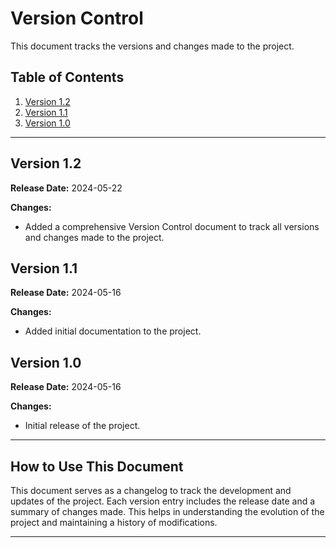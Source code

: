 # Version Control

This document tracks the versions and changes made to the project.

## Table of Contents

1. [Version 1.2](#version-12)
2. [Version 1.1](#version-11)
3. [Version 1.0](#version-10)

---

## Version 1.2

**Release Date:** 2024-05-22

**Changes:**

- Added a comprehensive Version Control document to track all versions and changes made to the project.

## Version 1.1

**Release Date:** 2024-05-16

**Changes:**

- Added initial documentation to the project.

## Version 1.0

**Release Date:** 2024-05-16

**Changes:**

- Initial release of the project.

---

## How to Use This Document

This document serves as a changelog to track the development and updates of the project. Each version entry includes the release date and a summary of changes made. This helps in understanding the evolution of the project and maintaining a history of modifications.

---
